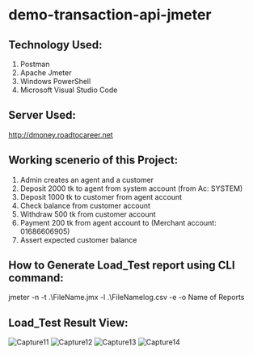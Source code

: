 # demo-transaction-api-jmeter

## Technology Used:
1. Postman
2. Apache Jmeter
3. Windows PowerShell
4. Microsoft Visual Studio Code

## Server Used:
http://dmoney.roadtocareer.net

## Working scenerio of this Project:
1. Admin creates an agent and a customer
2. Deposit 2000 tk to agent from system account (from Ac: SYSTEM)
3. Deposit 1000 tk to customer from agent account
4. Check balance from customer account
5. Withdraw 500 tk from customer account
6. Payment 200 tk from agent account to (Merchant account: 01686606905)
7. Assert expected customer balance

## How to Generate Load_Test report using CLI command:
jmeter -n -t .\FileName.jmx -l .\FileNamelog.csv -e -o Name of Reports

## Load_Test Result View:

![Capture11](https://github.com/Sajjad7Rahman/demo-transaction-api-jmeter/assets/134221688/c0c17f28-07dd-4417-a691-af43e6f05bf5)
![Capture12](https://github.com/Sajjad7Rahman/demo-transaction-api-jmeter/assets/134221688/ebfd03aa-a660-4436-ba1e-7112494bcbba)
![Capture13](https://github.com/Sajjad7Rahman/demo-transaction-api-jmeter/assets/134221688/c582d86c-6db7-466a-b81d-99fbf3f2f431)
![Capture14](https://github.com/Sajjad7Rahman/demo-transaction-api-jmeter/assets/134221688/029d9423-3cb8-4ac9-9fa8-00756a596ea4)



